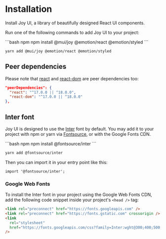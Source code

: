 # Installation

<p class="description">Install Joy UI, a library of beautifully designed React UI components.</p>

Run one of the following commands to add Joy UI to your project:

<codeblock storageKey="package-manager">
```bash npm
npm install @mui/joy @emotion/react @emotion/styled
```

```bash yarn
yarn add @mui/joy @emotion/react @emotion/styled
```

</codeblock>

## Peer dependencies

<!-- #react-peer-version -->

Please note that [react](https://www.npmjs.com/package/react) and [react-dom](https://www.npmjs.com/package/react-dom) are peer dependencies too:

```json
"peerDependencies": {
  "react": "^17.0.0 || ^18.0.0",
  "react-dom": "^17.0.0 || ^18.0.0"
},
```

## Inter font

Joy UI is designed to use the [Inter](https://fonts.google.com/specimen/Inter)
font by default.
You may add it to your project with npm or yarn via [Fontsource](https://fontsource.org/), or with the Google Fonts CDN.

<codeblock storageKey="package-manager">
```bash npm
npm install @fontsource/inter
```

```bash yarn
yarn add @fontsource/inter
```

</codeblock>

Then you can import it in your entry point like this:

```tsx
import '@fontsource/inter';
```

### Google Web Fonts

To install the Inter font in your project using the Google Web Fonts CDN, add the following code snippet inside your project's `<head />` tag:

```html
<link rel="preconnect" href="https://fonts.googleapis.com" />
<link rel="preconnect" href="https://fonts.gstatic.com" crossorigin />
<link
  rel="stylesheet"
  href="https://fonts.googleapis.com/css?family=Inter:wght@300;400;500;600;700&display=swap"
/>
```
